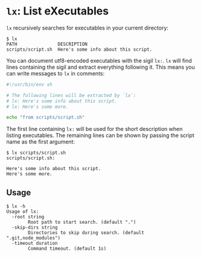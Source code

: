 # `lx`: List eXecutables

`lx` recursively searches for executables in your current directory:

```
$ lx
PATH               DESCRIPTION
scripts/script.sh  Here's some info about this script.
```

You can document utf8-encoded executables with the sigil `lx:`.
`lx` will find lines containing the sigil and extract everything following it.
This means you can write messages to `lx` in comments:

```sh
#!/usr/bin/env sh

# The following lines will be extracted by `lx`:
# lx: Here's some info about this script.
# lx: Here's some more.

echo "from scripts/script.sh"
```

The first line containing `lx:` will be used for the short description when listing executables.
The remaining lines can be shown by passing the script name as the first argument:

```
$ lx scripts/script.sh
scripts/script.sh:

Here's some info about this script.
Here's some more.
```

## Usage

```
$ lx -h
Usage of lx:
  -root string
    	Root path to start search. (default ".")
  -skip-dirs string
    	Directories to skip during search. (default ".git,node_modules")
  -timeout duration
    	Command timeout. (default 1s)
```
